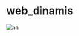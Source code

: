 # web_dinamis

![nn](https://user-images.githubusercontent.com/73767891/97808020-bad31580-1c96-11eb-84ea-c8763b39f310.png)
